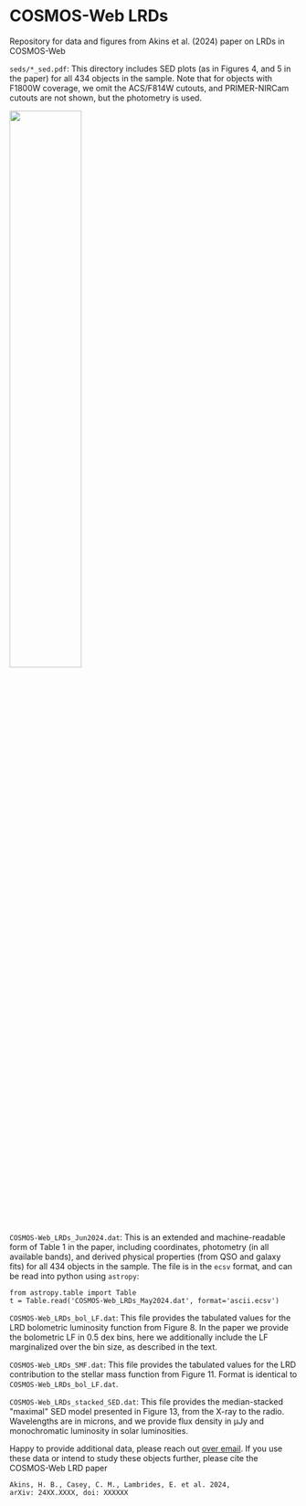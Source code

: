 # COSMOS-Web LRDs
Repository for data and figures from Akins et al. (2024) paper on LRDs in COSMOS-Web

`seds/*_sed.pdf`: This directory includes SED plots (as in Figures 4, and 5 in the paper) for all 434 objects in the sample. Note that for objects with F1800W coverage, we omit the ACS/F814W cutouts, and PRIMER-NIRCam cutouts are not shown, but the photometry is used. 

<img src="https://github.com/hollisakins/akins24_cw/assets/38053732/18da3dd9-bf87-432b-8c02-68fd3404f8f1" width=50% height=50%>


`COSMOS-Web_LRDs_Jun2024.dat`: This is an extended and machine-readable form of Table 1 in the paper, including coordinates, photometry (in all available bands), and derived physical properties (from QSO and galaxy fits) for all 434 objects in the sample. The file is in the `ecsv` format, and can be read into python using `astropy`: 
```
from astropy.table import Table
t = Table.read('COSMOS-Web_LRDs_May2024.dat', format='ascii.ecsv')
```

`COSMOS-Web_LRDs_bol_LF.dat`: This file provides the tabulated values for the LRD bolometric luminosity function from Figure 8. In the paper we provide the bolometric LF in 0.5 dex bins, here we additionally include the LF marginalized over the bin size, as described in the text. 


`COSMOS-Web_LRDs_SMF.dat`: This file provides the tabulated values for the LRD contribution to the stellar mass function from Figure 11. Format is identical to `COSMOS-Web_LRDs_bol_LF.dat`.  



`COSMOS-Web_LRDs_stacked_SED.dat`: This file provides the median-stacked "maximal" SED model presented in Figure 13, from the X-ray to the radio. Wavelengths are in microns, and we provide flux density in µJy and monochromatic luminosity in solar luminosities. 


Happy to provide additional data, please reach out [over email](mailto:hollis.akins@gmail.com). 
If you use these data or intend to study these objects further, please cite the COSMOS-Web LRD paper
```
Akins, H. B., Casey, C. M., Lambrides, E. et al. 2024,
arXiv: 24XX.XXXX, doi: XXXXXX
```

